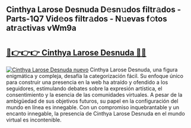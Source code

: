 ## Cinthya Larose Desnuda D𝚎sn𝚞dos filtr𝚊dos - Parts-1Q7 Vid𝚎os filtr𝚊dos - N𝚞evas f𝚘tos atr𝚊ctivas vWm9a

# <h2><a href="http://mb9xxc.tromn.icu/?c=Cinthya+Larose+Desnuda">🔗👉👉👉 Cinthya Larose Desnuda 🔗🔗</a></h2>

[![Cinthya Larose Desnuda nuevo](https://i.imgur.com/pEAQMta.gif)](http://mb9xxc.tromn.icu/?c=Cinthya+Larose+Desnuda)
Cinthya Larose Desnuda, una figura enigmática y compleja, desafía la categorización fácil. Su enfoque único para construir una presencia en la web ha atraído y ofendido a los seguidores, estimulando debates sobre la expresión artística, el consentimiento y la esencia de las comunidades virtuales. A pesar de la ambigüedad de sus objetivos futuros, su papel en la configuración del mundo en línea es innegable. Con un compromiso inquebrantable y un encanto innegable, la presencia de Cinthya Larose Desnuda en el mundo virtual es incontenible.
